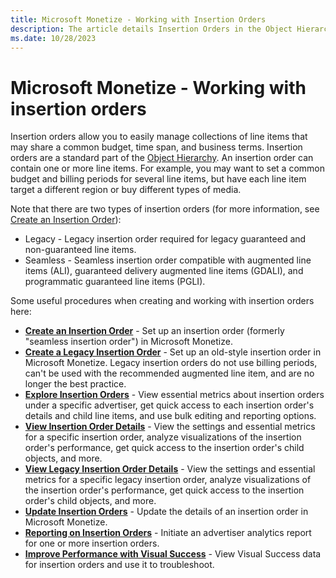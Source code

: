 ```yaml
---
title: Microsoft Monetize - Working with Insertion Orders
description: The article details Insertion Orders in the Object Hierarchy, simplifying line item management with shared budgets and diverse targeting.
ms.date: 10/28/2023
---
```


# Microsoft Monetize - Working with insertion orders

Insertion orders allow you to easily manage collections of line items that may share a common budget, time span, and business terms. Insertion orders are a standard part of the [Object Hierarchy](object-hierarchy.md). An insertion order can contain one or more line items. For example, you may want to set a common budget and billing periods for several line items, but have each line item target a different region or buy different types of media.

Note that there are two types of insertion orders (for more information, see [Create an Insertion Order](create-an-insertion-order.md)):

- Legacy - Legacy insertion order required for legacy guaranteed and non-guaranteed line items.
- Seamless - Seamless insertion order compatible with augmented line items (ALI), guaranteed delivery augmented line items (GDALI), and programmatic guaranteed line items (PGLI).

Some useful procedures when creating and working with insertion orders here:

- **[Create an Insertion Order](create-an-insertion-order.md)** - Set up an insertion order (formerly "seamless insertion order") in Microsoft Monetize.
- **[Create a Legacy Insertion Order](create-a-legacy-insertion-order.md)** - Set up an old-style insertion order in
    Microsoft Monetize. Legacy insertion orders do not use billing periods, can't be used with the recommended augmented line item, and are no longer the best practice.
- **[Explore Insertion Orders](explore-insertion-orders.md)** - View essential metrics about insertion orders under a
    specific advertiser, get quick access to each insertion order's details and child line items, and use bulk editing and reporting options.
- **[View Insertion Order Details](view-insertion-order-details.md)** - View the settings and essential metrics for a specific insertion order, analyze visualizations of the insertion order's performance, get quick access to the insertion order's child objects, and more.
- **[View Legacy Insertion Order Details](view-legacy-insertion-order-details.md)** - View the settings and essential
  metrics for a specific legacy insertion order, analyze visualizations of the insertion order's performance, get quick access to the insertion order's child objects, and more.
- **[Update Insertion Orders](update-insertion-orders.md)** - Update the details of an insertion order in Microsoft Monetize.
- **[Reporting on Insertion Orders](explore-insertion-orders.md)** - Initiate an advertiser analytics report for
  one or more insertion orders.
- **[Improve Performance with Visual Success](improve-performance-with-visual-success.md)** - View Visual Success data for insertion orders and use it to troubleshoot.
